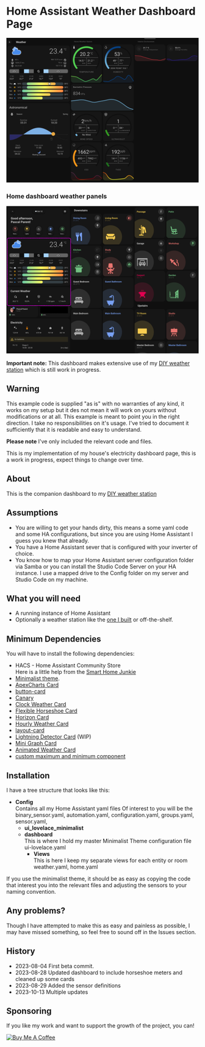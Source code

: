 # Home Assistant Weather Dashboard Page

![Image of my weather dashboard page](Images/Weather-Dashboard-v1.3.png)

### Home dashboard weather panels
![Image of my home dashboard weather section](Images/Home-Dashboard-Weather-panel-v1.9.png)

**Important note:** This dashboard makes extensive use of my [DIY weather station](https://github.com/pascal-parent/esphome/tree/main/Weather%20Station) which is still work in progress.

## Warning

This example code is supplied "as is" with no warranties of any kind, it works on my setup but it des not mean it will work on yours without modifications or at all. This example is meant to point you in the right direction. I take no responsibilities on it's usage. I've tried to document it sufficiently that it is readable and easy to understand.

**Please note** I've only included the relevant code and files.

This is my implementation of my house's electricity dashboard page, this is a work in progress, expect things to change over time. 

## About

This is the companion dashboard to my [DIY weather station](https://github.com/pascal-parent/esphome/tree/main/Weather%20Station)
  

## Assumptions

- You are willing to get your hands dirty, this means a some yaml code and some HA configurations, but since you are using Home Assistant I guess you knew that already.
- You have a Home Assistant sever that is configured with your inverter of choice.
- You know how to map your Home Assistant server configuration folder via Samba or you can install the Studio Code Server on your HA instance. I use a mapped drive to the Config folder on my server and Studio Code on my machine.

## What you will need

* A running instance of Home Assistant
* Optionally a weather station like the [one I built](https://github.com/pascal-parent/esphome/tree/main/Weather%20Station) or off-the-shelf.

## Minimum Dependencies

You will have to install the following dependencies:
* HACS - Home Assistant Community Store  
  Here is a little help from the [Smart Home Junkie](https://youtu.be/Q8Gj0LiklRE)
* [Minimalist theme](https://github.com/UI-Lovelace-Minimalist/UI).
* [ApexCharts Card](https://github.com/RomRider/apexcharts-card)
* [button-card](https://github.com/custom-cards/button-card)
* [Canary](https://github.com/jcwillox/lovelace-canary)
* [Clock Weather Card](https://github.com/pkissling/clock-weather-card)
* [Flexible Horseshoe Card](https://github.com/AmoebeLabs/flex-horseshoe-card)
* [Horizon Card](https://github.com/rejuvenate/lovelace-horizon-card)
* [Hourly Weather Card](https://github.com/decompil3d/lovelace-hourly-weather)
* [layout-card](https://github.com/thomasloven/lovelace-layout-card)
* [Lightning Detector Card](https://github.com/ironsheep/lovelace-lightning-detector-card) (WIP)
* [Mini Graph Card](https://github.com/kalkih/mini-graph-card)
* [Animated Weather Card](https://github.com/bramkragten/weather-card)
* [custom maximum and minimum component](https://github.com/philsson/HomeAssistantCustomComponents)


## Installation

I have a tree structure that looks like this:

* **Config**  
  Contains all my Home Assistant yaml files
  Of interest to you will be the binary_sensor.yaml, automation.yaml, configuration.yaml, groups.yaml, sensor.yaml, 
  *   **ui_lovelace_minimalist**
    * **dashboard**  
      This is where I hold my master Minimalist Theme configuration file
      ui-lovelace.yaml
      * **Views**  
        This is here I keep my separate views for each entity or room  
        weather.yaml, home.yaml

If you use the minimalist theme, it should be as easy as copying the code that interest you into the relevant files and adjusting the sensors to your naming convention.

## Any problems?
Though I have attempted to make this as easy and painless as possible, I may have missed something, so feel free to sound off in the Issues section.

## History

- 2023-08-04 First beta commit.
- 2023-08-28 Updated dashboard to include horseshoe meters and cleaned up some cards
- 2023-08-29 Added the sensor definitions
- 2023-10-13 Multiple updates

## Sponsoring

 If you like my work and want to support the growth of the project, you can! 

[![Buy Me A Coffee][2]][1]

[1]: https://www.buymeacoffee.com/parentpj
[2]: https://cdn.buymeacoffee.com/buttons/default-black.png